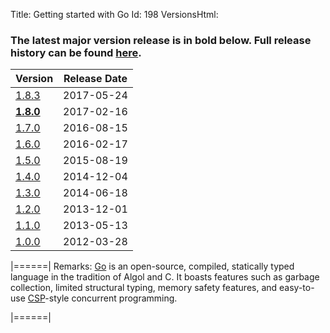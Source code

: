 Title: Getting started with Go
Id: 198
VersionsHtml:
<h3>The latest major version release is in <strong>bold</strong> below. Full release history can be found <a href="https://golang.org/doc/devel/release.html" rel="nofollow noreferrer">here</a>.</h3>
<table><thead><tr><th>Version</th><th>Release Date</th></tr></thead><tbody><tr><td><a href="https://golang.org/doc/devel/release.html#go1.8.minor" rel="nofollow noreferrer">1.8.3</a></td><td>2017-05-24</td></tr><tr><td><strong><a href="https://golang.org/doc/go1.8" rel="nofollow noreferrer">1.8.0</a></strong></td><td>2017-02-16</td></tr><tr><td><a href="https://golang.org/doc/go1.7" rel="nofollow noreferrer">1.7.0</a></td><td>2016-08-15</td></tr><tr><td><a href="https://golang.org/doc/go1.6" rel="nofollow noreferrer">1.6.0</a></td><td>2016-02-17</td></tr><tr><td><a href="https://golang.org/doc/go1.5" rel="nofollow noreferrer">1.5.0</a></td><td>2015-08-19</td></tr><tr><td><a href="https://golang.org/doc/go1.4" rel="nofollow noreferrer">1.4.0</a></td><td>2014-12-04</td></tr><tr><td><a href="https://golang.org/doc/go1.3" rel="nofollow noreferrer">1.3.0</a></td><td>2014-06-18</td></tr><tr><td><a href="https://golang.org/doc/go1.2" rel="nofollow noreferrer">1.2.0</a></td><td>2013-12-01</td></tr><tr><td><a href="https://golang.org/doc/go1.1" rel="nofollow noreferrer">1.1.0</a></td><td>2013-05-13</td></tr><tr><td><a href="https://golang.org/doc/go1compat" rel="nofollow noreferrer">1.0.0</a></td><td>2012-03-28</td></tr></tbody></table>

|======|
Remarks:
[Go][1] is an open-source, compiled, statically typed language in the tradition of Algol and C. It boasts features such as garbage collection, limited structural typing, memory safety features, and easy-to-use [CSP][2]-style concurrent programming.


  [1]: https://golang.org/
  [2]: https://en.wikipedia.org/wiki/Communicating_sequential_processes
|======|
